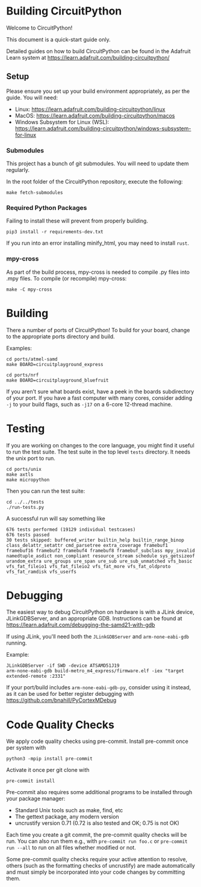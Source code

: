 <!--
SPDX-FileCopyrightText: 2014 MicroPython & CircuitPython contributors (https://github.com/adafruit/circuitpython/graphs/contributors)

SPDX-License-Identifier: MIT
-->

# Building CircuitPython

Welcome to CircuitPython!

This document is a quick-start guide only.

Detailed guides on how to build CircuitPython can be found in the Adafruit Learn system at
https://learn.adafruit.com/building-circuitpython/

## Setup

Please ensure you set up your build environment appropriately, as per the guide.  You will need:

* Linux: https://learn.adafruit.com/building-circuitpython/linux
* MacOS: https://learn.adafruit.com/building-circuitpython/macos
* Windows Subsystem for Linux (WSL): https://learn.adafruit.com/building-circuitpython/windows-subsystem-for-linux

### Submodules

This project has a bunch of git submodules.  You will need to update them regularly.

In the root folder of the CircuitPython repository, execute the following:

    make fetch-submodules

### Required Python Packages

Failing to install these will prevent from properly building.

    pip3 install -r requirements-dev.txt

If you run into an error installing minify_html, you may need to install `rust`.

### mpy-cross

As part of the build process, mpy-cross is needed to compile .py files into .mpy files.
To compile (or recompile) mpy-cross:

    make -C mpy-cross

# Building

There a number of ports of CircuitPython!  To build for your board, change to the appropriate ports directory and build.

Examples:

    cd ports/atmel-samd
    make BOARD=circuitplayground_express

    cd ports/nrf
    make BOARD=circuitplayground_bluefruit

If you aren't sure what boards exist, have a peek in the boards subdirectory of your port.
If you have a fast computer with many cores, consider adding `-j` to your build flags, such as `-j17` on
a 6-core 12-thread machine.

# Testing

If you are working on changes to the core language, you might find it useful to run the test suite.
The test suite in the top level `tests` directory.  It needs the unix port to run.

    cd ports/unix
    make axtls
    make micropython

Then you can run the test suite:

    cd ../../tests
    ./run-tests.py

A successful run will say something like

    676 tests performed (19129 individual testcases)
    676 tests passed
    30 tests skipped: buffered_writer builtin_help builtin_range_binop class_delattr_setattr cmd_parsetree extra_coverage framebuf1 framebuf16 framebuf2 framebuf4 framebuf8 framebuf_subclass mpy_invalid namedtuple_asdict non_compliant resource_stream schedule sys_getsizeof urandom_extra ure_groups ure_span ure_sub ure_sub_unmatched vfs_basic vfs_fat_fileio1 vfs_fat_fileio2 vfs_fat_more vfs_fat_oldproto vfs_fat_ramdisk vfs_userfs

# Debugging

The easiest way to debug CircuitPython on hardware is with a JLink device, JLinkGDBServer, and an appropriate GDB.
Instructions can be found at https://learn.adafruit.com/debugging-the-samd21-with-gdb

If using JLink, you'll need both the `JLinkGDBServer` and `arm-none-eabi-gdb` running.

Example:

    JLinkGDBServer -if SWD -device ATSAMD51J19
    arm-none-eabi-gdb build-metro_m4_express/firmware.elf -iex "target extended-remote :2331"

If your port/build includes `arm-none-eabi-gdb-py`, consider using it instead, as it can be used for better register
debugging with https://github.com/bnahill/PyCortexMDebug

# Code Quality Checks

We apply code quality checks using pre-commit.  Install pre-commit once per system with

    python3 -mpip install pre-commit

Activate it once per git clone with

    pre-commit install

Pre-commit also requires some additional programs to be installed through your package manager:

 * Standard Unix tools such as make, find, etc
 * The gettext package, any modern version
 * uncrustify version 0.71 (0.72 is also tested and OK; 0.75 is not OK)

Each time you create a git commit, the pre-commit quality checks will be run.  You can also run them e.g., with `pre-commit run foo.c` or `pre-commit run --all` to run on all files whether modified or not.

Some pre-commit quality checks require your active attention to resolve, others (such as the formatting checks of uncrustify) are made automatically and must simply be incorporated into your code changes by committing them.
